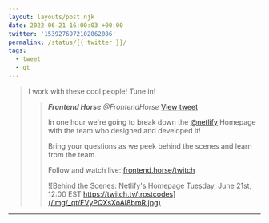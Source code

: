```yaml
---
layout: layouts/post.njk
date: 2022-06-21 16:00:03 +00:00
twitter: '1539276972102062086'
permalink: /status/{{ twitter }}/
tags: 
  - tweet
  - qt
---
```


> I work with these cool people! Tune in! 
> 
> > <cite>**Frontend Horse** @FrontendHorse</cite> [View tweet](https://twitter.com/FrontendHorse/status/1539263266584678402)
> > 
> > In one hour we're going to break down the [@netlify](https://twitter.com/netlify) Homepage with the team who designed and developed it!
> > 
> > Bring your questions as we peek behind the scenes and learn from the team.
> > 
> > Follow and watch live: [frontend.horse/twitch](https://frontend.horse/twitch)
> > 
> > ![Behind the Scenes: Netlify's Homepage Tuesday, June 21st, 12:00 EST https://twitch.tv/trostcodes](/img/_qt/FVyPQXsXoAI8bmR.jpg)

---
